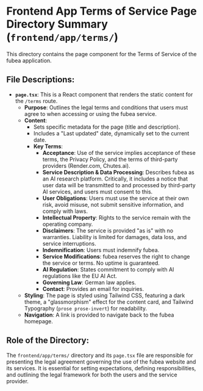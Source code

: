 # Frontend App Terms of Service Page Directory Summary (`frontend/app/terms/`)

This directory contains the page component for the Terms of Service of the fubea application.

## File Descriptions:

*   **`page.tsx`**: This is a React component that renders the static content for the `/terms` route.
    *   **Purpose**: Outlines the legal terms and conditions that users must agree to when accessing or using the fubea service.
    *   **Content**:
        *   Sets specific metadata for the page (title and description).
        *   Includes a "Last updated" date, dynamically set to the current date.
        *   **Key Terms**:
            *   **Acceptance**: Use of the service implies acceptance of these terms, the Privacy Policy, and the terms of third-party providers (Render.com, Chutes.ai).
            *   **Service Description & Data Processing**: Describes fubea as an AI research platform. Critically, it includes a notice that user data will be transmitted to and processed by third-party AI services, and users must consent to this.
            *   **User Obligations**: Users must use the service at their own risk, avoid misuse, not submit sensitive information, and comply with laws.
            *   **Intellectual Property**: Rights to the service remain with the operating company.
            *   **Disclaimers**: The service is provided "as is" with no warranties. Liability is limited for damages, data loss, and service interruptions.
            *   **Indemnification**: Users must indemnify fubea.
            *   **Service Modifications**: fubea reserves the right to change the service or terms. No uptime is guaranteed.
            *   **AI Regulation**: States commitment to comply with AI regulations like the EU AI Act.
            *   **Governing Law**: German law applies.
            *   **Contact**: Provides an email for inquiries.
    *   **Styling**: The page is styled using Tailwind CSS, featuring a dark theme, a "glassmorphism" effect for the content card, and Tailwind Typography (`prose prose-invert`) for readability.
    *   **Navigation**: A link is provided to navigate back to the fubea homepage.

## Role of the Directory:

The `frontend/app/terms/` directory and its `page.tsx` file are responsible for presenting the legal agreement governing the use of the fubea website and its services. It is essential for setting expectations, defining responsibilities, and outlining the legal framework for both the users and the service provider.
